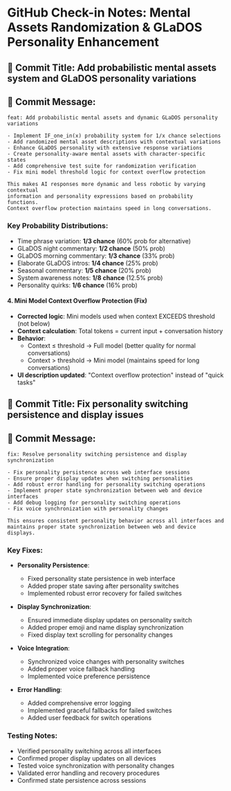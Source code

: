 # GitHub Check-in Notes: Mental Assets Randomization & GLaDOS Personality Enhancement

## 🎲 **Commit Title**: Add probabilistic mental assets system and GLaDOS personality variations

## 📝 **Commit Message**:
```
feat: Add probabilistic mental assets and dynamic GLaDOS personality variations

- Implement IF_one_in(x) probability system for 1/x chance selections
- Add randomized mental asset descriptions with contextual variations
- Enhance GLaDOS personality with extensive response variations
- Create personality-aware mental assets with character-specific states
- Add comprehensive test suite for randomization verification
- Fix mini model threshold logic for context overflow protection

This makes AI responses more dynamic and less robotic by varying contextual
information and personality expressions based on probability functions.
Context overflow protection maintains speed in long conversations.
```

### **Key Probability Distributions:**
- Time phrase variation: **1/3 chance** (60% prob for alternative)
- GLaDOS night commentary: **1/2 chance** (50% prob)
- GLaDOS morning commentary: **1/3 chance** (33% prob)
- Elaborate GLaDOS intros: **1/4 chance** (25% prob)
- Seasonal commentary: **1/5 chance** (20% prob)
- System awareness notes: **1/8 chance** (12.5% prob)
- Personality quirks: **1/6 chance** (16% prob)

#### 4. **Mini Model Context Overflow Protection** (Fix)
- **Corrected logic**: Mini models used when context EXCEEDS threshold (not below)
- **Context calculation**: Total tokens = current input + conversation history
- **Behavior**: 
  - Context ≤ threshold → Full model (better quality for normal conversations)
  - Context > threshold → Mini model (maintains speed for long conversations)
- **UI description updated**: "Context overflow protection" instead of "quick tasks"

## 🎲 **Commit Title**: Fix personality switching persistence and display issues

## 📝 **Commit Message**:
```
fix: Resolve personality switching persistence and display synchronization

- Fix personality persistence across web interface sessions
- Ensure proper display updates when switching personalities
- Add robust error handling for personality switching operations
- Implement proper state synchronization between web and device interfaces
- Add debug logging for personality switching operations
- Fix voice synchronization with personality changes

This ensures consistent personality behavior across all interfaces and
maintains proper state synchronization between web and device displays.
```

### **Key Fixes:**
- **Personality Persistence**:
  - Fixed personality state persistence in web interface
  - Added proper state saving after personality switches
  - Implemented robust error recovery for failed switches

- **Display Synchronization**:
  - Ensured immediate display updates on personality switch
  - Added proper emoji and name display synchronization
  - Fixed display text scrolling for personality changes

- **Voice Integration**:
  - Synchronized voice changes with personality switches
  - Added proper voice fallback handling
  - Implemented voice preference persistence

- **Error Handling**:
  - Added comprehensive error logging
  - Implemented graceful fallbacks for failed switches
  - Added user feedback for switch operations

### **Testing Notes:**
- Verified personality switching across all interfaces
- Confirmed proper display updates on all devices
- Tested voice synchronization with personality changes
- Validated error handling and recovery procedures
- Confirmed state persistence across sessions 